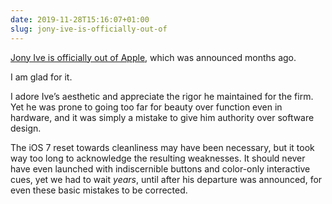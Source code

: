 ```yaml
---
date: 2019-11-28T15:16:07+01:00
slug: jony-ive-is-officially-out-of
---
```

[Jony Ive is officially out of Apple](https://www.macg.co/aapl/2019/11/jony-ive-quitte-apple-110177), which was announced months ago.

I am glad for it.

I adore Ive’s aesthetic and appreciate the rigor he maintained for the firm. Yet he was prone to going too far for beauty over function even in hardware, and it was simply a mistake to give him authority over software design.

The iOS 7 reset towards cleanliness may have been necessary, but it took way too long to acknowledge the resulting weaknesses. It should never have even launched with indiscernible buttons and color-only interactive cues, yet we had to wait _years_, until after his departure was announced, for even these basic mistakes to be corrected.

